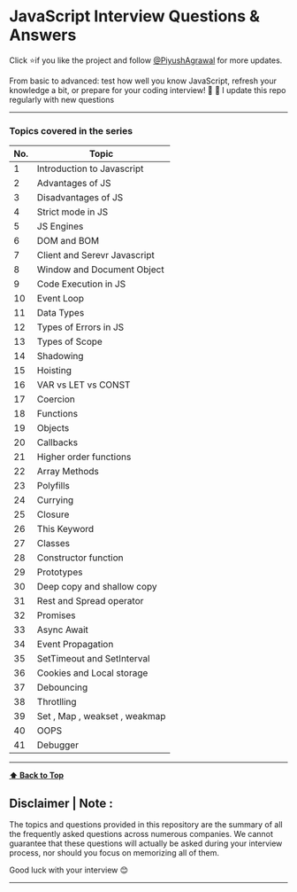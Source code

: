 # JavaScript Interview Questions & Answers

Click :star:if you like the project and follow [@PiyushAgrawal](https://www.linkedin.com/in/piyush-agrawal-me/) for more updates. 
  
From basic to advanced: test how well you know JavaScript, refresh your knowledge a bit, or prepare for your coding interview! :muscle: :rocket: I update this repo regularly with new questions

---

### Topics covered in the series

| No. | Topic                                                                                                                                                       |
| --- | ----------------------------------------------------------------------------------------------------------------------------------------------------------- |
| 1   | Introduction to Javascript    
| 2   | Advantages of JS                                                                                           
| 3   | Disadvantages of JS                                                            
| 4   | Strict mode in JS                                                          
| 5   | JS Engines                                                              
| 6   | DOM and BOM                                                           
| 7   | Client and Serevr Javascript                                                           
| 8   | Window and Document Object                                                                                                  
| 9   | Code Execution in JS                                                              
| 10  | Event Loop                                                            
| 11  | Data Types                                                            
| 12  | Types of Errors in JS                                                                  
| 13  | Types of Scope                                                           
| 14  | Shadowing                                                           
| 15  | Hoisting                                                             
| 16  | VAR vs LET vs CONST                                                           
| 17  | Coercion
| 18  | Functions
| 19  | Objects
| 20  | Callbacks
| 21  | Higher order functions                                                             
| 22  | Array Methods                                                         
| 23  | Polyfills                                                       
| 24  | Currying
| 25  | Closure                                                        
| 26  | This Keyword                                                          
| 27  | Classes                                                          
| 28  | Constructor function                                                         
| 29  | Prototypes                                                       
| 30  | Deep copy and shallow copy
| 31  | Rest and Spread operator                                                              
| 32  | Promises                                                              
| 33  | Async Await                                                           
| 34  | Event Propagation                                                      
| 35  | SetTimeout and SetInterval                                                        
| 36  | Cookies and Local storage                                                        
| 37  | Debouncing                                                         
| 38  | Throtlling                                                     
| 39  | Set , Map , weakset , weakmap
| 40  |  OOPS                                                       
| 41  |  Debugger                                                                                                                                                                                                                         
---

**[⬆ Back to Top](#topics-covered-in-the-series)**

## Disclaimer | Note :

The topics and questions provided in this repository are the summary of all the frequently asked questions across numerous companies. We cannot guarantee that these questions will actually be asked during your interview process, nor should you focus on memorizing all of them. 

Good luck with your interview 😊

---
